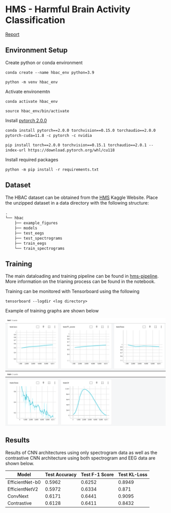 # HMS - Harmful Brain Activity Classification

[Report](/report.pdf)

## Environment Setup

Create python or conda environment
```
conda create --name hbac_env python=3.9
```
```
python -m venv hbac_env
```

Activate environemtn
```
conda activate hbac_env
```
```
source hbac_env/bin/activate
```

Install [pytorch 2.0.0](https://pytorch.org/get-started/previous-versions/)

```
conda install pytorch==2.0.0 torchvision==0.15.0 torchaudio==2.0.0 pytorch-cuda=11.8 -c pytorch -c nvidia
```

```
pip install torch==2.0.0 torchvision==0.15.1 torchaudio==2.0.1 --index-url https://download.pytorch.org/whl/cu118
```

Install required packages
```
python -m pip install -r requirements.txt
```

## Dataset

The HBAC dataset can be obtained from the [HMS](https://www.kaggle.com/competitions/hms-harmful-brain-activity-classification/data) Kaggle Website. Place the unzipped dataset in a data directory with the following structure:
```
.
└── hbac
    ├── example_figures
    ├── models
    ├── test_eegs
    ├── test_spectrograms
    ├── train_eegs
    └── train_spectrograms
```

## Training

The main dataloading and training pipeline can be found in [hms-pipeline](/hms-pipeline.ipynb). More information on the trianing process can be found in the notebook.


Training can be monitored with Tensorboard using the following 

```
tensorboard --logdir <log directory>
```

Example of training graphs are shown below

![training plots in tensorboard](/images/training_plots.png)

## Results

Results of CNN architectures using only spectrogram data as well as the contrastive CNN architecture using both spectrogram and EEG data are shown below.

| Model  | Test Accuracy | Test F-1 Score | Test KL-Loss |
| --- | --- | --- | --- |
| EfficientNet-b0 | 0.5962 | 0.6252 | 0.8949 |
| EfficientNetV2 | 0.5972 | 0.6334 | 0.871 |
| ConvNext | 0.6171 | 0.6441 | 0.9095 |
| Contrastive | 0.6128 | 0.6411 | 0.8432 |
